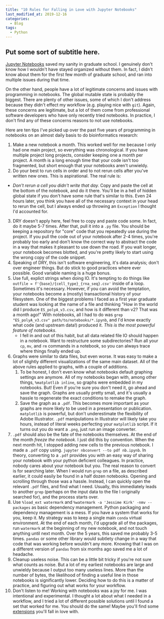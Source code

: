 ```yaml
---
title: "10 Rules for Falling in Love with Jupyter Notebooks"
last_modified_at: 2019-12-16
categories:
  - Blog
tags:
  - Python
---
```


## Put some sort of subtitle here.

[Jupyter Notebooks](https://jupyter.org/) saved my sanity in graduate school. I genuinely don't know how I wouldn't have stayed organized without them. In fact, I didn't know about them for the first few month of graduate school, and ran into multiple issues during that time.

On the other hand, people have a lot of legitimate concerns and issues with programming in notebooks. The global mutable state is probably the biggest. There are plenty of other issues, some of which I don't address because they didn't effect my workflow (e.g. playing nice with `git`). Again, these concerns are legitimate, but a lot of them come from professional software developers who have only recently tried notebooks. In practice, I don't find any of these concerns reasons to not use notebooks.

Here are ten tips I've picked up over the past five years of programming in notebooks on an almost daily basis to do bioinformatics research:

1. Make a new notebook a month. This worked well for me because I only had one main project, so everything was chronological. If you have multiple project long projects, consider keeping one a month per project. A month is a long enough time that your code isn't too fragmented, but short enough that your notebooks aren't unwieldy.
2. Do your best to run cells in order and to not rerun cells after you've written new ones. This is aspirational. The real rule is:
  * *Don't rerun a cell you didn't write that day.* Copy and paste the cell at the bottom of the notebook, and do it there. You'll be in a hell of hidden global state if you don't have some rule that's similar to this. Even 24 hours later, you think you have all of the necessary context in your head to rerun the cell, but I always ended up throwing an `Exception` I thought I'd accounted for.
3. DRY doesn't apply here, feel free to copy and paste code some. In fact, do it maybe 5-7 times. After that, pull it into a `.py` file. You should be keeping a repository for "core" code that you repeatedly use during the project. If you pull the code out of your notebook after 2-4 times, you're probably too early and don't know the correct way to abstract the code in a way that makes it pleasant to use down the road. If you wait longer, your notebook becomes blotted, and you're pretty likely to start using the wrong copy of the code snippet.
4. Speaking of DRY, this isn't software engineering, it's data analysis; don't over engineer things. But do stick to good practices where ever possible. Good variable naming is a huge bonus.
5. Use full, explict strings when doing IO. It's tempting to do things like `outfile = f'{base}/{cell_type}_{rna_seq}.csv'` inside of a loop. Sometimes it's necessary. However, if you can avoid the temptation, your notebooks become a (mostly) transactional history of your filesystem. One of the biggest problems I faced as a first year graduate student was looking at the name of a file and thinking "How in the world did I produce `ES_polyA_v3.csv`, and how is it different than v2? That was a month ago!" With notebooks, all I had to do was `grep "ES_polyA_v3.csv" path/to/notebooks/*.ipynb`, and I'd know exactly what code (and upstream data!) produced it. *This is the most powerful feature of notebooks*.
   * I fell in and out of this habit, but all data related file IO should happen in a notebook. Want to restructure some subdirectories? Run all your `cp`, `mv`, and `rm` commands in a notebook, so you can always trace where things finally ended up.
6. Graphs were similar to data files, but even worse. It was easy to make a lot of slightly different visualizations of the same main dataset. All of the above rules applied to graphs, with a couple of additions.
   1. To be honest, I don't even know what notebooks default graphing settings are anymore. All of my notebooks began with, among other things, `%matplotlib inline`, so graphs were embedded in my notebooks. But! Even if you're sure you don't need it, go ahead and save the graph. Graphs are usually pretty small, and it's usually a hassle to regenerate the exact conditions to remake the graph.
   2. Save the graph as a `.pdf`. This becomes more important as your graphs are more likely to be used in a presentation or publication. `matplotlib` is powerful, but don't underestimate the flexibility of Adobe Illustrator. `.pdf` manipulations in Illustrator will likely take you hours, instead of literal weeks perfecting your `matplotlib` script. If it turns out you do want a `.png`, just run an image converter.
7. `.pdf` should also be the fate of the notebooks themselves. At the end of the month *freeze the notebook*. I just did this by convention. When the next month hit, I stopped adding new cells to the previous notebook. I made a `.pdf` copy using. `jupyter nbconvert --to pdf nb.ipynb`. In theory, converting to a `.pdf` provides you with an easy way of sharing your notebook with your python deficient colleagues. In practice, nobody cares about your notebook but you. The real reason to convert is for searching later. When I would run `grep` on a file, as described earlier, it could easily be found in a half dozen notebooks. Opening and scrolling through those was a hassle. Instead, I can quickly open the relevant `.pdf` files, and find what I need. Usually, this immediately leads to another `grep` (perhaps on the input data to the file I originally searched for), and the process starts over.
8. Use `%load_ext watermark` and `%watermark -a 'Jessime Kirk' -nmv --packages` as basic dependency management. Python packaging and dependency management is a mess. If you have a system that works for you, keep it. My strategy was to keep a single main `conda` virtual environment. At the end of each month, I'd upgrade all of the packages, run `watermark` at the beginning of my new notebook, and not touch anything until next month. Over the 5 years, this saved me probably 3-5 times. `pandas` or some other library would subtlety change in a way that code that was working before wouldn't any more. Knowing that I was on a different version of `pandas` from six months ago saved me a lot of headache.
9. Cleanup useless noise. This can be a little bit tricky if you're not sure what counts as noise. But a lot of my earliest notebooks are large and unwieldy because I output too many useless lines. More than the number of bytes, the likelihood of finding a useful line in those notebooks is significantly lower. Deciding how to do this is a matter of practice, and figuring out what works for your workflow.
10. Don't listen to me! Working with notebooks was a joy for me. I was intentional and experimental. I thought a lot about what I needed in a workflow, and I tried a lot of different possible solutions until I found a set that worked for me. You should do the same! Maybe you'll find some [extensions](https://github.com/ipython-contrib/jupyter_contrib_nbextensions) you'll fall in love with.
